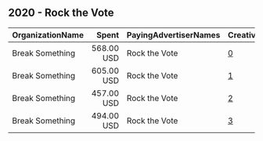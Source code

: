 ## 2020 - Rock the Vote 
|OrganizationName|Spent|PayingAdvertiserNames|CreativeUrls|Impressions|Genders|AgeBrackets|CountryCodes|BillingAddresses|CandidateBallotInformation|
|:---|---:|:---|:---|---:|:---|:---|:---|:---|:---|
|Break Something|568.00 USD|Rock the Vote|[0](https://www.snap.com/political-ads/asset/2cd9d2830e3634d7f1f3f2a8486d5186a83d7fe11b5c3251b9f661172173a39f?mediaType=jpg)|119,857||18+|united states|"1768 Columbia Road NW #3,Washington,20009,US"||
|Break Something|605.00 USD|Rock the Vote|[1](https://www.snap.com/political-ads/asset/9e835d32c9e45d9a6e3913a80aa53e26324184a3f463b0e51b05fe5a54f00847?mediaType=jpg)|121,299||18+|united states|"1768 Columbia Road NW #3,Washington,20009,US"||
|Break Something|457.00 USD|Rock the Vote|[2](https://www.snap.com/political-ads/asset/e270333d6dcb10a3fd19bae908a3d56280050c648a435ebe8e56ae1275bfbd0a?mediaType=jpg)|82,545||18+|united states|"1768 Columbia Road NW #3,Washington,20009,US"||
|Break Something|494.00 USD|Rock the Vote|[3](https://www.snap.com/political-ads/asset/8c7630da8b40ca875b2d06cf5b462f637c46493fe139b367ba768cba8caaf69e?mediaType=jpg)|91,487||18+|united states|"1768 Columbia Road NW #3,Washington,20009,US"||
